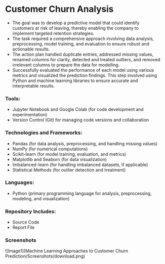 # Customer Churn Analysis
- The goal was to develop a predictive model that could identify customers at risk of leaving, thereby enabling the company to implement targeted retention strategies.
- The task required a comprehensive approach involving data analysis, preprocessing, model training, and evaluation to ensure robust and actionable results.
- The action plan handled duplicate entries, addressed missing values, renamed columns for clarity, detected and treated outliers, and removed irrelevant columns to prepare the data for modelling.
- Successfully evaluated the performance of each model using various metrics and visualized the prediction findings. This step involved using Python and machine learning libraries to ensure accurate and interpretable results.

### Tools:
- Jupyter Notebook and  Google Colab (for code development and experimentation)
- Version Control (Git) for managing code versions and collaboration

### Technologies and Frameworks:
- Pandas (for data analysis, preprocessing, and handling missing values)
- NumPy (for numerical computations)
- Scikit-learn (for model training, evaluation, and metrics)
- Matplotlib and Seaborn (for data visualization)
- Imbalanced-learn (for handling imbalanced datasets, if applicable)
- Statistical Methods (for outlier detection and treatment)

### Languages:
- Python (primary programming language for analysis, preprocessing, modeling, and visualization)

### Repository Includes:
- Source Code
- Report File
### Screenshots
![Image1](Machine Learning Approaches to Customer Churn Prediction/Screenshots/download.png)
